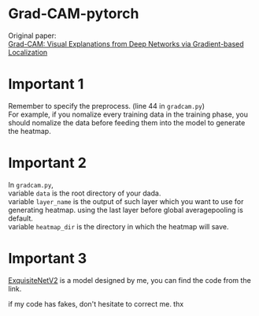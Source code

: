 # Grad-CAM-pytorch
Original paper:  
[Grad-CAM: Visual Explanations from Deep Networks via Gradient-based Localization](https://pytorch.org/)

# Important 1
Remember to specify the preprocess. (line 44 in `gradcam.py`)  
For example, if you nomalize every training data in the training phase, you should nomalize
the data before feeding them into the model to generate the heatmap.

# Important 2
In `gradcam.py`,  
variable `data` is the root directory of your dada.  
variable `layer_name` is the output of such layer which you want to use for generating heatmap. using the last layer before global averagepooling is default.  
variable `heatmap_dir` is the directory in which the heatmap will save.

# Important 3
[ExquisiteNetV2](https://github.com/shyhyawJou/ExquisiteNetV2) is a model designed by me, you can find the code from the link.

if my code has fakes, don't hesitate to correct me. thx
